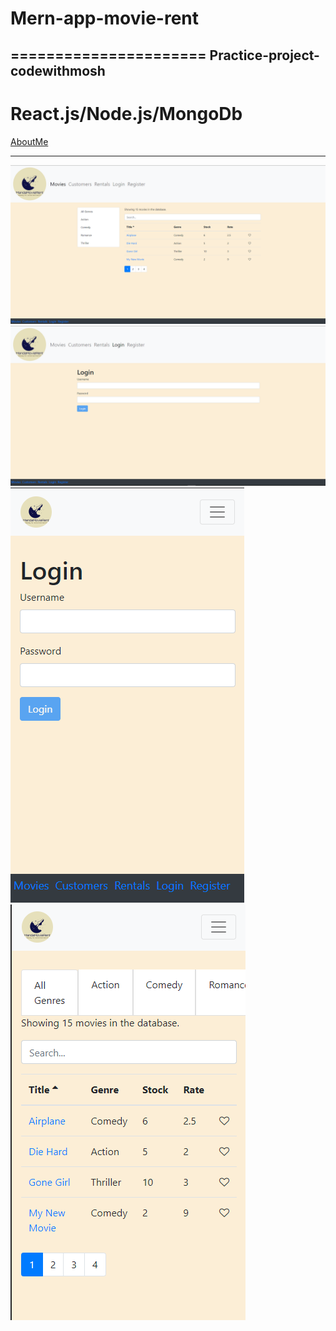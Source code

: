 # Mern-app-movie-rent
======================
Practice-project-codewithmosh
-------------------------------

React.js/Node.js/MongoDb
==============================
[AboutMe](https://github.com/rex28/About-Me)

---------------------------------------------------

![Screenshot](mern-app.png)
![Screenshot](mern-app2.png)
![Screenshot](mern-app-mobile1.png)
![Screenshot](mern-app-mobile2.png)
